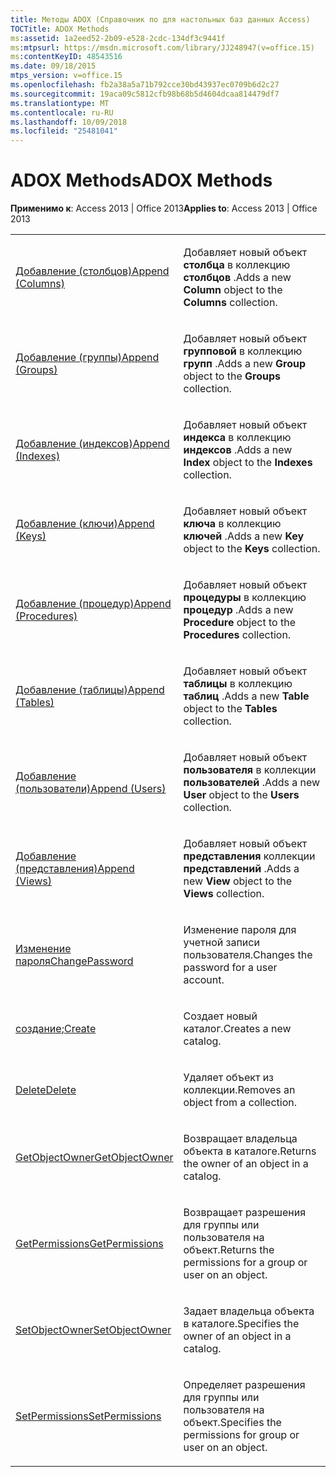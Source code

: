 ```yaml
---
title: Методы ADOX (Справочник по для настольных баз данных Access)
TOCTitle: ADOX Methods
ms:assetid: 1a2eed52-2b09-e528-2cdc-134df3c9441f
ms:mtpsurl: https://msdn.microsoft.com/library/JJ248947(v=office.15)
ms:contentKeyID: 48543516
ms.date: 09/18/2015
mtps_version: v=office.15
ms.openlocfilehash: fb2a38a5a71b792cce30bd43937ec0709b6d2c27
ms.sourcegitcommit: 19aca09c5812cfb98b68b5d4604dcaa814479df7
ms.translationtype: MT
ms.contentlocale: ru-RU
ms.lasthandoff: 10/09/2018
ms.locfileid: "25481041"
---
```

# <a name="adox-methods"></a><span data-ttu-id="ca777-102">ADOX Methods</span><span class="sxs-lookup"><span data-stu-id="ca777-102">ADOX Methods</span></span>


<span data-ttu-id="ca777-103">**Применимо к**: Access 2013 | Office 2013</span><span class="sxs-lookup"><span data-stu-id="ca777-103">**Applies to**: Access 2013 | Office 2013</span></span>

<table>
<colgroup>
<col style="width: 50%" />
<col style="width: 50%" />
</colgroup>
<tbody>
<tr class="odd">
<td><p><span data-ttu-id="ca777-104"><a href="append-method-adox-columns.md">Добавление (столбцов)</a></span><span class="sxs-lookup"><span data-stu-id="ca777-104"><a href="append-method-adox-columns.md">Append (Columns)</a></span></span></p></td>
<td><p><span data-ttu-id="ca777-105">Добавляет новый объект <strong>столбца</strong> в коллекцию <strong>столбцов</strong> .</span><span class="sxs-lookup"><span data-stu-id="ca777-105">Adds a new <strong>Column</strong> object to the <strong>Columns</strong> collection.</span></span></p></td>
</tr>
<tr class="even">
<td><p><span data-ttu-id="ca777-106"><a href="append-method-adox-groups.md">Добавление (группы)</a></span><span class="sxs-lookup"><span data-stu-id="ca777-106"><a href="append-method-adox-groups.md">Append (Groups)</a></span></span></p></td>
<td><p><span data-ttu-id="ca777-107">Добавляет новый объект <strong>групповой</strong> в коллекцию <strong>групп</strong> .</span><span class="sxs-lookup"><span data-stu-id="ca777-107">Adds a new <strong>Group</strong> object to the <strong>Groups</strong> collection.</span></span></p></td>
</tr>
<tr class="odd">
<td><p><span data-ttu-id="ca777-108"><a href="append-method-adox-indexes.md">Добавление (индексов)</a></span><span class="sxs-lookup"><span data-stu-id="ca777-108"><a href="append-method-adox-indexes.md">Append (Indexes)</a></span></span></p></td>
<td><p><span data-ttu-id="ca777-109">Добавляет новый объект <strong>индекса</strong> в коллекцию <strong>индексов</strong> .</span><span class="sxs-lookup"><span data-stu-id="ca777-109">Adds a new <strong>Index</strong> object to the <strong>Indexes</strong> collection.</span></span></p></td>
</tr>
<tr class="even">
<td><p><span data-ttu-id="ca777-110"><a href="append-method-adox-keys.md">Добавление (ключи)</a></span><span class="sxs-lookup"><span data-stu-id="ca777-110"><a href="append-method-adox-keys.md">Append (Keys)</a></span></span></p></td>
<td><p><span data-ttu-id="ca777-111">Добавляет новый объект <strong>ключа</strong> в коллекцию <strong>ключей</strong> .</span><span class="sxs-lookup"><span data-stu-id="ca777-111">Adds a new <strong>Key</strong> object to the <strong>Keys</strong> collection.</span></span></p></td>
</tr>
<tr class="odd">
<td><p><span data-ttu-id="ca777-112"><a href="append-method-adox-procedures.md">Добавление (процедур)</a></span><span class="sxs-lookup"><span data-stu-id="ca777-112"><a href="append-method-adox-procedures.md">Append (Procedures)</a></span></span></p></td>
<td><p><span data-ttu-id="ca777-113">Добавляет новый объект <strong>процедуры</strong> в коллекцию <strong>процедур</strong> .</span><span class="sxs-lookup"><span data-stu-id="ca777-113">Adds a new <strong>Procedure</strong> object to the <strong>Procedures</strong> collection.</span></span></p></td>
</tr>
<tr class="even">
<td><p><span data-ttu-id="ca777-114"><a href="append-method-adox-tables.md">Добавление (таблицы)</a></span><span class="sxs-lookup"><span data-stu-id="ca777-114"><a href="append-method-adox-tables.md">Append (Tables)</a></span></span></p></td>
<td><p><span data-ttu-id="ca777-115">Добавляет новый объект <strong>таблицы</strong> в коллекцию <strong>таблиц</strong> .</span><span class="sxs-lookup"><span data-stu-id="ca777-115">Adds a new <strong>Table</strong> object to the <strong>Tables</strong> collection.</span></span></p></td>
</tr>
<tr class="odd">
<td><p><span data-ttu-id="ca777-116"><a href="append-method-adox-users.md">Добавление (пользователи)</a></span><span class="sxs-lookup"><span data-stu-id="ca777-116"><a href="append-method-adox-users.md">Append (Users)</a></span></span></p></td>
<td><p><span data-ttu-id="ca777-117">Добавляет новый объект <strong>пользователя</strong> в коллекции <strong>пользователей</strong> .</span><span class="sxs-lookup"><span data-stu-id="ca777-117">Adds a new <strong>User</strong> object to the <strong>Users</strong> collection.</span></span></p></td>
</tr>
<tr class="even">
<td><p><span data-ttu-id="ca777-118"><a href="append-method-adox-views.md">Добавление (представления)</a></span><span class="sxs-lookup"><span data-stu-id="ca777-118"><a href="append-method-adox-views.md">Append (Views)</a></span></span></p></td>
<td><p><span data-ttu-id="ca777-119">Добавляет новый объект <strong>представления</strong> коллекции <strong>представлений</strong> .</span><span class="sxs-lookup"><span data-stu-id="ca777-119">Adds a new <strong>View</strong> object to the <strong>Views</strong> collection.</span></span></p></td>
</tr>
<tr class="odd">
<td><p><span data-ttu-id="ca777-120"><a href="changepassword-method-adox.md">Изменение пароля</a></span><span class="sxs-lookup"><span data-stu-id="ca777-120"><a href="changepassword-method-adox.md">ChangePassword</a></span></span></p></td>
<td><p><span data-ttu-id="ca777-121">Изменение пароля для учетной записи пользователя.</span><span class="sxs-lookup"><span data-stu-id="ca777-121">Changes the password for a user account.</span></span></p></td>
</tr>
<tr class="even">
<td><p><span data-ttu-id="ca777-122"><a href="create-method-adox.md">создание</a>;</span><span class="sxs-lookup"><span data-stu-id="ca777-122"><a href="create-method-adox.md">Create</a></span></span></p></td>
<td><p><span data-ttu-id="ca777-123">Создает новый каталог.</span><span class="sxs-lookup"><span data-stu-id="ca777-123">Creates a new catalog.</span></span></p></td>
</tr>
<tr class="odd">
<td><p><span data-ttu-id="ca777-124"><a href="delete-method-adox-collections.md">Delete</a></span><span class="sxs-lookup"><span data-stu-id="ca777-124"><a href="delete-method-adox-collections.md">Delete</a></span></span></p></td>
<td><p><span data-ttu-id="ca777-125">Удаляет объект из коллекции.</span><span class="sxs-lookup"><span data-stu-id="ca777-125">Removes an object from a collection.</span></span></p></td>
</tr>
<tr class="even">
<td><p><span data-ttu-id="ca777-126"><a href="getobjectowner-method-adox.md">GetObjectOwner</a></span><span class="sxs-lookup"><span data-stu-id="ca777-126"><a href="getobjectowner-method-adox.md">GetObjectOwner</a></span></span></p></td>
<td><p><span data-ttu-id="ca777-127">Возвращает владельца объекта в каталоге.</span><span class="sxs-lookup"><span data-stu-id="ca777-127">Returns the owner of an object in a catalog.</span></span></p></td>
</tr>
<tr class="odd">
<td><p><span data-ttu-id="ca777-128"><a href="getpermissions-method-adox.md">GetPermissions</a></span><span class="sxs-lookup"><span data-stu-id="ca777-128"><a href="getpermissions-method-adox.md">GetPermissions</a></span></span></p></td>
<td><p><span data-ttu-id="ca777-129">Возвращает разрешения для группы или пользователя на объект.</span><span class="sxs-lookup"><span data-stu-id="ca777-129">Returns the permissions for a group or user on an object.</span></span></p></td>
</tr>
<tr class="even">
<td><p><span data-ttu-id="ca777-130"><a href="https://msdn.microsoft.com/library/jj249006(v=office.15)">SetObjectOwner</a></span><span class="sxs-lookup"><span data-stu-id="ca777-130"><a href="https://msdn.microsoft.com/library/jj249006(v=office.15)">SetObjectOwner</a></span></span></p></td>
<td><p><span data-ttu-id="ca777-131">Задает владельца объекта в каталоге.</span><span class="sxs-lookup"><span data-stu-id="ca777-131">Specifies the owner of an object in a catalog.</span></span></p></td>
</tr>
<tr class="odd">
<td><p><span data-ttu-id="ca777-132"><a href="setpermissions-method-adox.md">SetPermissions</a></span><span class="sxs-lookup"><span data-stu-id="ca777-132"><a href="setpermissions-method-adox.md">SetPermissions</a></span></span></p></td>
<td><p><span data-ttu-id="ca777-133">Определяет разрешения для группы или пользователя на объект.</span><span class="sxs-lookup"><span data-stu-id="ca777-133">Specifies the permissions for group or user on an object.</span></span></p></td>
</tr>
</tbody>
</table>

